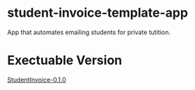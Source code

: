 # student-invoice-template-app
App that automates emailing students for private tutition. 

# Exectuable Version
[StudentInvoice-0.1.0](https://github.com/WolfyCodeK/student-invoice-template-app/blob/main/StudentInvoice-0.1.0.zip)
